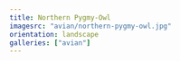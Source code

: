 ```yaml
---
title: Northern Pygmy-Owl
imagesrc: "avian/northern-pygmy-owl.jpg"
orientation: landscape
galleries: ["avian"]
---
```

